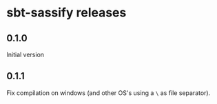 # sbt-sassify releases

## 0.1.0
Initial version

## 0.1.1
Fix compilation on windows (and other OS's using a ` \ ` as file separator).